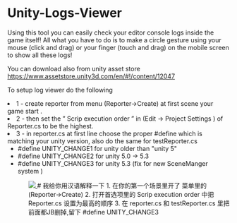 # Unity-Logs-Viewer
Using this tool you can easily check your editor console logs inside the game itself! 
All what you have to do is to make a circle gesture using your mouse (click and drag) or your finger (touch and drag) on the mobile screen to show all these logs! 

You can download also from unity asset store
https://www.assetstore.unity3d.com/en/#!/content/12047

To setup log viewer do the following
<li>1 - create reporter from menu (Reporter->Create) at first scene your game start . </li>
<li>2 - then set the ” Scrip execution order ” in (Edit -> Project Settings ) of Reporter.cs to be the highest.</li>
<li>3 - in reporter.cs at first line choose the proper #define which is matching your unity version, also do the same for testReporter.cs
    <ul>
    <li>#define UNITY_CHANGE1 for unity older than "unity 5"</li>
    <li>#define UNITY_CHANGE2 for unity 5.0 -> 5.3</li>
    <li>#define UNITY_CHANGE3 for unity 5.3 (fix for new SceneManger system  )</li>
    <ul>
    </li>

<a href="https://www.paypal.com/cgi-bin/webscr?cmd=_s-xclick&hosted_button_id=J9MX5C6Q7B2NY">
    <img src="https://www.paypalobjects.com/webstatic/en_US/btn/btn_donate_cc_147x47.png">
    </img>
</a>
# 我给你用汉语解释一下
1. 在你的第一个场景里开了 菜单里的 (Reporter->Create)
2. 打开首选项里的 Scrip execution order 中把 Reporter.cs 设置为最高的顺序
3. 在 reporter.cs  和 testReporter.cs 里把前面都JB删掉,留下 #define UNITY_CHANGE3
